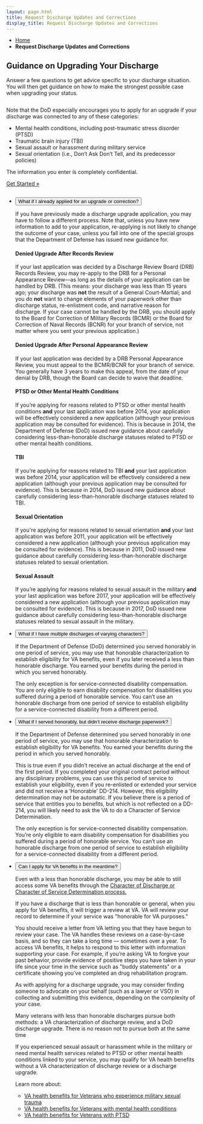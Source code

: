 ```yaml
---
layout: page.html
title: Request Discharge Updates and Corrections
display_title: Request Discharge Updates and Corrections
---
```

<main itemscope itemtype="http://schema.org/FAQPage" class="faq-page">
  <nav class="va-nav-breadcrumbs">
    <ul class="row va-nav-breadcrumbs-list columns" role="menubar" aria-label="Primary">
      <li><a href="/">Home</a></li>
      <li><strong>Request Discharge Updates and Corrections</strong></li>
    </ul>
  </nav>
  <div class="row">
    <article class="usa-content columns">
      <h1>Guidance on Upgrading Your Discharge</h1>
      <div class="va-introtext">
        <p>Answer a few questions to get advice specific to your discharge situation. You will then get guidance on how to make the strongest possible case when upgrading your status.</p>
      </div>
      <div class="main home signup" role="main">
        <div class="section main-menu">
          <div class="row">
            <div class="small-12 columns">
              <div>
                <p>
                  Note that the DoD especially encourages you to apply for an upgrade if your discharge was connected to any of these categories:
                </p>
                <ul>
                  <li>Mental health conditions, including post-traumatic stress disorder (PTSD) </li>
                  <li>Traumatic brain injury (TBI)</li>
                  <li>Sexual assault or harassment during military service</li>
                  <li>Sexual orientation (i.e., Don’t Ask Don’t Tell, and its predecessor policies)</li>
                </ul>
                <p>
                  The information you enter is completely confidential.
                </p>
                <p>
                  <a class="usa-button-primary va-button" href="/discharge-wizard">Get Started »</a>
                </p>
              </div>
            </div>
          </div>
          <div class="row">
            <div class="small-12 columns">
              <div class="usa-accordion">
                <ul class="usa-unstyled-list">
                  <li markdown="1" itemscope itemtype="http://schema.org/Question">
                    <button class="usa-button-unstyled usa-accordion-button" aria-controls="dbq1" itemprop="name">What if I already applied for an upgrade or correction?</button>
                    <div id="dbq1" class="usa-accordion-content" itemprop="acceptedAnswer" itemscope itemtype="http://schema.org/Answer">
                      <div itemprop="text">
                        <p>If you have previously made a discharge upgrade application, you may have to follow a different process. Note that, unless you have new information to add to your application, re-applying is not likely to change the outcome of your case, unless you fall into one of the special groups that the Department of Defense has issued new guidance for.</p>
                        <h4>Denied Upgrade After Records Review</h4>
                        <p>If your last application was decided by a Discharge Review Board (DRB) Records Review, you may re-apply to the DRB for a Personal Appearance Review—as long as the details of your application can be handled by DRB. (This means: your discharge was less than 15 years ago; your discharge was <strong>not</strong> the result of a General Court-Martial; and you do <strong>not</strong> want to change elements of your paperwork other than discharge status, re-enlistment code, and narrative reason for discharge. If your case cannot be handled by the DRB, you should apply to the Board for Correction of Military Records (BCMR) or the Board for Correction of Naval Records (BCNR) for your branch of service, not matter where you sent your previous application.)</p>
                        <h4>Denied Upgrade After Personal Appearance Review</h4>
                        <p>If your last application was decided by a DRB Personal Appearance Review, you must appeal to the BCMR/BCNR for your branch of service. You generally have 3 years to make this appeal, from the date of your denial by DRB, though the Board can decide to waive that deadline.</p>
                        <h4>PTSD or Other Mental Health Conditions</h4>
                        <p>If you’re applying for reasons related to PTSD or other mental health conditions <strong>and</strong> your last application was before 2014, your application will be effectively considered a new application (although your previous application may be consulted for evidence). This is because in 2014, the Department of Defense (DoD) issued new guidance about carefully considering less-than-honorable discharge statuses related to PTSD or other mental health conditions.</p>
                        <h4>TBI</h4>
                        <p>If you’re applying for reasons related to TBI <strong>and</strong> your last application was before 2014, your application will be effectively considered a new application (although your previous application may be consulted for evidence). This is because in 2014, DoD issued new guidance about carefully considering less-than-honorable discharge statuses related to TBI.</p>
                        <h4>Sexual Orientation</h4>
                        <p>If you're applying for reasons related to sexual orientation <strong>and</strong> your last application was before 2011, your application will be effectively considered a new application (although your previous application may be consulted for evidence). This is because in 2011, DoD issued new guidance about carefully considering less-than-honorable discharge statuses related to sexual orientation.</p>
                        <h4>Sexual Assault</h4>
                        <p>If you’re applying for reasons related to sexual assault in the military <strong>and</strong> your last application was before 2017, your application will be effectively considered a new application (although your previous application may be consulted for evidence). This is because in 2017, DoD issued new guidance about carefully considering less-than-honorable discharge statuses related to sexual assault in the military.</p>
                      </div>
                    </div>
                  </li>
                  <li markdown="1" itemscope itemtype="http://schema.org/Question">
                    <button class="usa-button-unstyled usa-accordion-button" aria-controls="dbq2" itemprop="name">What if I have multiple discharges of varying characters?</button>
                    <div id="dbq2" class="usa-accordion-content" itemprop="acceptedAnswer" itemscope itemtype="http://schema.org/Answer">
                      <div itemprop="text">
                        <p>If the Department of Defense (DoD) determined you served honorably in one period of service, you may use that honorable characterization to establish eligibility for VA benefits, even if you later received a less than honorable discharge. You earned your benefits during the period in which you served honorably.</p>
                        <p>The only exception is for service-connected disability compensation. You are only eligible to earn disability compensation for disabilities you suffered during a period of honorable service. You can’t use an honorable discharge from one period of service to establish eligibility for a service-connected disability from a different period.</p>
                      </div>
                    </div>
                  </li>
                  <li markdown="1" itemscope itemtype="http://schema.org/Question">
                    <button class="usa-button-unstyled usa-accordion-button" aria-controls="dbq3" itemprop="name">What if I served honorably, but didn’t receive discharge paperwork?</button>
                    <div id="dbq3" class="usa-accordion-content" itemprop="acceptedAnswer" itemscope itemtype="http://schema.org/Answer">
                      <div itemprop="text">
                        <p>If the Department of Defense determined you served honorably in one period of service, you may use that honorable characterization to establish eligibility for VA benefits. You earned your benefits during the period in which you served honorably.</p>
                        <p>This is true even if you didn’t receive an actual discharge at the end of the first period. If you completed your original contract period without any disciplinary problems, you can use this period of service to establish your eligibility, even if you re-enlisted or extended your service and did not receive a ‘Honorable’ DD-214. However, this eligibility determination may not be automatic. If you believe there is a period of service that entitles you to benefits, but which is not reflected on a DD-214, you will likely need to ask the VA to do a Character of Service Determination.</p>
                        <p>The only exception is for service-connected disability compensation. You’re only eligible to earn disability compensation for disabilities you suffered during a period of honorable service. You can’t use an honorable discharge from one period of service to establish eligibility for a service-connected disability from a different period.</p>
                      </div>
                    </div>
                  </li>
                  <li markdown="1" itemscope itemtype="http://schema.org/Question">
                    <button class="usa-button-unstyled usa-accordion-button" aria-controls="dbq4" itemprop="name">Can I apply for VA benefits in the meantime?</button>
                    <div id="dbq4" class="usa-accordion-content" itemprop="acceptedAnswer" itemscope itemtype="http://schema.org/Answer">
                      <div itemprop="text">
                        <div class="va-alert usa-alert usa-alert-warning">
                          <div class="va-alert-body usa-alert-body">
                            <div class="usa-alert-text usa-alert-heading">
                              <p>Even with a less than honorable discharge, you may be able to still access some VA benefits through the <a href="https://www.benefits.va.gov/BENEFITS/docs/COD_Factsheet.pdf">Character of Discharge or Character of Service Determination process.</a></p>
                            </div>
                          </div>
                          <div class="cf"></div>
                        </div>
                        <p>If you have a discharge that is less than honorable or general, when you apply for VA benefits, it will trigger a review at VA. VA will review your record to determine if your service was "honorable for VA purposes."</p>
                        <p>You should receive a letter from VA letting you that they have begun to review your case. The VA handles these reviews on a case-by-case basis, and so they can take a long time — sometimes over a year. To access VA benefits, it helps to respond to this letter with information supporting your case. For example, if you’re asking VA to forgive your past behavior, provide evidence of positive steps you have taken in your life since your time in the service such as "buddy statements" or a certificate showing you’ve completed an drug rehabilitation program.</p>
                        <p>As with applying for a discharge upgrade, you may consider finding someone to advocate on your behalf (such as a lawyer or VSO) in collecting and submitting this evidence, depending on the complexity of your case.</p>
                        <p>Many veterans with less than honorable discharges pursue both methods: a VA characterization of discharge review, and a DoD discharge upgrade. There is no reason not to pursue both at the same time</p>
                        <p>If you experienced sexual assault or harassment while in the military or need mental health services related to PTSD or other mental health conditions linked to your service, you may qualify for VA health benefits without a VA characterization of discharge review or a discharge upgrade.
                        </p>
                        <p>
                          Learn more about:
                          <ul>
                            <li><a href="https://www.vets.gov/health-care/health-conditions/military-sexual-trauma/">VA health benefits for Veterans who experience military sexual trauma</a></li>
                            <li><a href="https://www.vets.gov/health-care/health-conditions/mental-health/">VA health benefits for Veterans with mental health conditions</a></li>
                            <li><a href="https://www.vets.gov/health-care/health-conditions/mental-health/ptsd/">VA health benefits for Veterans with PTSD</a></li>
                          </ul>
                        </p>
                      </div>
                    </div>
                  </li>
                </ul>
              </div>
            </div>
          </div>
        </div>
      </div>
    </article>
  </div>
</main>


<script src="https://standards.usa.gov/assets/js/vendor/uswds.min.js" type="text/javascript"></script>
<script type="text/javascript">
(function() {
  var openAccordion = function(id) {
    document.querySelector('[aria-controls="' + id + '"]').setAttribute('aria-expanded', true);
    document.getElementById(id).setAttribute('aria-hidden', false);
  }
})();
</script>
